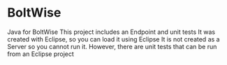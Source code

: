 # BoltWise
Java for BoltWise
This project includes an Endpoint and unit tests
It was created with Eclipse, so you can load it using Eclipse
It is not created as a Server so you cannot run it.  However, there are unit tests that can be run from an Eclipse project
